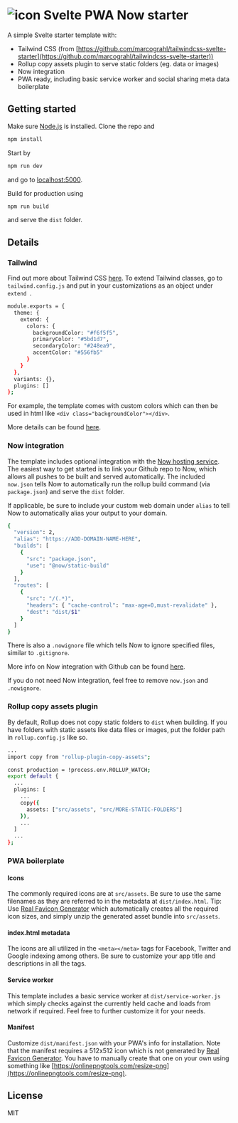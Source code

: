 ![icon](https://github.com/cerivitos/svelte-pwa-now/blob/master/src/assets/favicon-32x32.png)
Svelte PWA Now starter
=============
A simple Svelte starter template with:
* Tailwind CSS (from [https://github.com/marcograhl/tailwindcss-svelte-starter](https://github.com/marcograhl/tailwindcss-svelte-starter))
* Rollup copy assets plugin to serve static folders (eg. data or images)
* Now integration
* PWA ready, including basic service worker and social sharing meta data boilerplate

## Getting started
Make sure [Node.js](https://nodejs.org) is installed. Clone the repo and
```bash
npm install
```

Start by
```bash
npm run dev
```
and go to [localhost:5000](http://localhost:5000).

Build for production using
```bash
npm run build
```
and serve the `dist` folder.

## Details
### Tailwind
Find out more about Tailwind CSS [here](https://tailwindcss.com). To extend Tailwind classes, go to ```tailwind.config.js``` and put in your customizations as an object under ```extend ```.

```bash
module.exports = {
  theme: {
    extend: {
      colors: {
        backgroundColor: "#f6f5f5",
        primaryColor: "#5bd1d7",
        secondaryColor: "#248ea9",
        accentColor: "#556fb5"
      }
    }
  },
  variants: {},
  plugins: []
};
```
For example, the template comes with custom colors which can then be used in html like ```<div class="backgroundColor"></div>```.

More details can be found [here](https://tailwindcss.com/docs/configuration).

### Now integration
The template includes optional integration with the [Now hosting service](https://zeit.co/now). The easiest way to get started is to link your Github repo to Now, which allows all pushes to be built and served automatically. The included ```now.json``` tells Now to automatically run the rollup build command (via ```package.json```) and serve the ```dist``` folder. 

If applicable, be sure to include your custom web domain under ```alias``` to tell Now to automatically alias your output to your domain.

```bash
{
  "version": 2,
  "alias": "https://ADD-DOMAIN-NAME-HERE",
  "builds": [
    {
      "src": "package.json",
      "use": "@now/static-build"
    }
  ],
  "routes": [
    {
      "src": "/(.*)",
      "headers": { "cache-control": "max-age=0,must-revalidate" },
      "dest": "dist/$1"
    }
  ]
}
```

There is also a ```.nowignore``` file which tells Now to ignore specified files, similar to ```.gitignore```.

More info on Now integration with Github can be found [here](https://zeit.co/docs/v2/integrations/now-for-github#staging-aliases-for-each-pull-request).

If you do not need Now integration, feel free to remove ```now.json``` and ```.nowignore```.

### Rollup copy assets plugin
By default, Rollup does not copy static folders to ```dist``` when building. If you have folders with static assets like data files or images, put the folder path in ```rollup.config.js``` like so.

```bash
...
import copy from "rollup-plugin-copy-assets";

const production = !process.env.ROLLUP_WATCH;
export default {
  ...
  plugins: [
    ...
    copy({
      assets: ["src/assets", "src/MORE-STATIC-FOLDERS"]
    }),
    ...
  ]
  ...
};
```

### PWA boilerplate
#### Icons
The commonly required icons are at ```src/assets```. Be sure to use the same filenames as they are referred to in the metadata at ```dist/index.html```. Tip: Use [Real Favicon Generator](https://realfavicongenerator.net/) which automatically creates all the required icon sizes, and simply unzip the generated asset bundle into ```src/assets```.

#### index.html metadata
The icons are all utilized in the ```<meta></meta>``` tags for Facebook, Twitter and Google indexing among others. Be sure to customize your app title and descriptions in all the tags.

#### Service worker
This template includes a basic service worker at ```dist/service-worker.js``` which simply checks against the currently held cache and loads from network if required. Feel free to further customize it for your needs.

#### Manifest
Customize ```dist/manifest.json``` with your PWA's info for installation. Note that the manifest requires a 512x512 icon which is not generated by [Real Favicon Generator](https://realfavicongenerator.net/). You have to manually create that one on your own using something like [https://onlinepngtools.com/resize-png](https://onlinepngtools.com/resize-png).

## License
MIT
